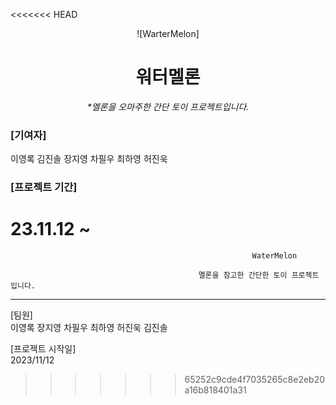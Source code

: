 <<<<<<< HEAD
<div align="center">

![WarterMelon]

# 워터멜론

_\*멜론을 오마주한 간단 토이 프로젝트입니다._

</div>

### [기여자]

이영록
김진솔
장지영
차필우
최하영
허진욱

### [프로젝트 기간]

23.11.12 ~
=======
                                                          WaterMelon
  
                                              멜론을 참고한 간단한 토이 프로젝트입니다.

---------------------------------------------------------------------------------------------------------------------------------------------------
[팀원] </br>
이영록 장지영 차필우 최하영 허진욱 김진솔

[프로젝트 시작일] </br>
2023/11/12 
>>>>>>> 65252c9cde4f7035265c8e2eb20a16b818401a31
